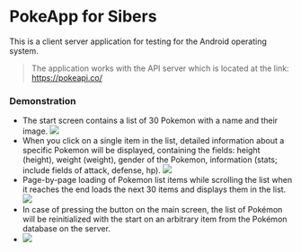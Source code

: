 # PokeApp for Sibers

This is a client server application for testing for the Android operating system.

  
> The application works 
> with the API server
>  which is located at the link:
> https://pokeapi.co/ 

### Demonstration
- The start screen contains a list of 30 Pokemon with a name and their image. 
 ![](30poke.gif)
- When you click on a single item in the list, detailed information about a specific Pokemon will be displayed, containing the fields: height (height), weight (weight), gender of the Pokemon, information (stats; include fields of attack, defense, hp). 
 ![](detail_poke.gif)
- Page-by-page loading of Pokemon list items while scrolling the list when it reaches the end loads the next 30 items and displays them in the list.
![](load_more.gif)
- In case of pressing the button on the main screen, the list of Pokémon will be reinitialized with the start on an arbitrary item from the Pokémon database on the server.
- ![](random.gif)
